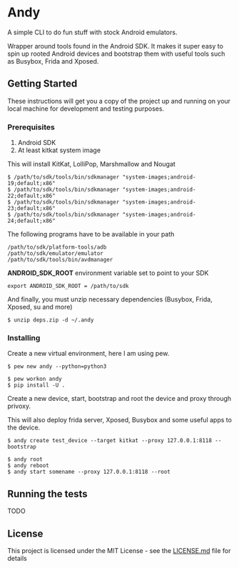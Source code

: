 # Andy

A simple CLI to do fun stuff with stock Android emulators.

Wrapper around tools found in the Android SDK. It makes it super easy to spin up rooted Android devices
and bootstrap them with useful tools such as Busybox, Frida and Xposed.


## Getting Started

These instructions will get you a copy of the project up and running on your local machine for development and testing purposes.

### Prerequisites

1. Android SDK
2. At least kitkat system image

This will install KitKat, LolliPop, Marshmallow and Nougat  
```
$ /path/to/sdk/tools/bin/sdkmanager "system-images;android-19;default;x86"
$ /path/to/sdk/tools/bin/sdkmanager "system-images;android-22;default;x86"
$ /path/to/sdk/tools/bin/sdkmanager "system-images;android-23;default;x86"
$ /path/to/sdk/tools/bin/sdkmanager "system-images;android-24;default;x86"
```

The following programs have to be available in your path
```
/path/to/sdk/platform-tools/adb
/path/to/sdk/emulator/emulator
/path/to/sdk/tools/bin/avdmanager
```
**ANDROID_SDK_ROOT** environment variable set to point to your SDK

```
export ANDROID_SDK_ROOT = /path/to/sdk
```

And finally, you must unzip necessary dependencies (Busybox, Frida, Xposed, su and more)

```
$ unzip deps.zip -d ~/.andy
```

### Installing

Create a new virtual environment, here I am using pew.

```
$ pew new andy --python=python3
```

```
$ pew workon andy
$ pip install -U .
```

Create a new device, start, bootstrap and root the device and proxy through privoxy.

This will also deploy frida server, Xposed, Busybox and some useful apps to the device.

```
$ andy create test_device --target kitkat --proxy 127.0.0.1:8118 --bootstrap
```

```
$ andy root
$ andy reboot
$ andy start somename --proxy 127.0.0.1:8118 --root
```

## Running the tests

TODO


## License

This project is licensed under the MIT License - see the [LICENSE.md](LICENSE.md) file for details
